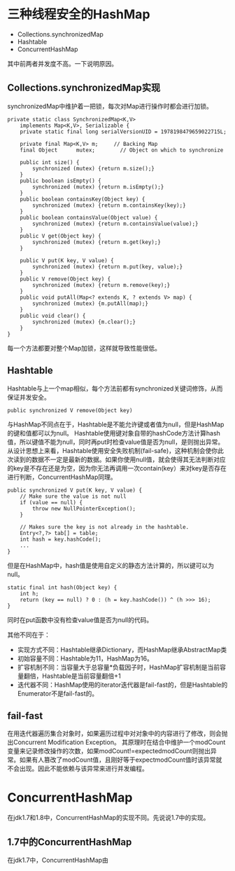 # 三种线程安全的HashMap
* Collections.synchronizedMap
* Hashtable
* ConcurrentHashMap

其中前两者并发度不高。一下说明原因。

## Collections.synchronizedMap实现
synchronizedMap中维护着一把锁，每次对Map进行操作时都会进行加锁。
```
private static class SynchronizedMap<K,V>
    implements Map<K,V>, Serializable {
    private static final long serialVersionUID = 1978198479659022715L;

    private final Map<K,V> m;     // Backing Map
    final Object      mutex;        // Object on which to synchronize

    public int size() {
        synchronized (mutex) {return m.size();}
    }
    public boolean isEmpty() {
        synchronized (mutex) {return m.isEmpty();}
    }
    public boolean containsKey(Object key) {
        synchronized (mutex) {return m.containsKey(key);}
    }
    public boolean containsValue(Object value) {
        synchronized (mutex) {return m.containsValue(value);}
    }
    public V get(Object key) {
        synchronized (mutex) {return m.get(key);}
    }

    public V put(K key, V value) {
        synchronized (mutex) {return m.put(key, value);}
    }
    public V remove(Object key) {
        synchronized (mutex) {return m.remove(key);}
    }
    public void putAll(Map<? extends K, ? extends V> map) {
        synchronized (mutex) {m.putAll(map);}
    }
    public void clear() {
        synchronized (mutex) {m.clear();}
    }
}
```
每一个方法都要对整个Map加锁，这样就导致性能很低。

## Hashtable
Hashtable与上一个map相似，每个方法前都有synchronized关键词修饰，从而保证并发安全。
```
public synchronized V remove(Object key)
```
与HashMap不同点在于，Hashtable是不能允许键或者值为null，但是HashMap的键和值都可以为null。
Hashtable使用键对象自带的hashCode方法计算hash值，所以键值不能为null，同时再put时检查value值是否为null，是则抛出异常。从设计思想上来看，Hashtable使用安全失败机制(fail-safe)，这种机制会使你此次读到的数据不一定是最新的数据。如果你使用null值，就会使得其无法判断对应的key是不存在还是为空，因为你无法再调用一次contain(key）来对key是否存在进行判断，ConcurrentHashMap同理。

```
public synchronized V put(K key, V value) {
    // Make sure the value is not null
    if (value == null) {
        throw new NullPointerException();
    }

    // Makes sure the key is not already in the hashtable.
    Entry<?,?> tab[] = table;
    int hash = key.hashCode();
    ...
}
```
但是在HashMap中，hash值是使用自定义的静态方法计算的，所以键可以为null。
```
static final int hash(Object key) {
    int h;
    return (key == null) ? 0 : (h = key.hashCode()) ^ (h >>> 16);
}
```
同时在put函数中没有检查value值是否为null的代码。

其他不同在于：
* 实现方式不同：Hashtable继承Dictionary，而HashMap继承AbstractMap类
* 初始容量不同：Hashtable为11，HashMap为16。
* 扩容机制不同：当容量大于总容量*负载因子时，HashMap扩容机制是当前容量翻倍，Hashtable是当前容量翻倍+1
* 迭代器不同：HashMap使用的iterator迭代器是fail-fast的，但是Hashtable的Enumerator不是fail-fast的。

## fail-fast
在用迭代器遍历集合对象时，如果遍历过程中对对象中的内容进行了修改，则会抛出Concurrent Modification Exception。
其原理时在结合中维护一个modCount变量来记录修改操作的次数，如果modCount!=expectedmodCount则抛出异常。如果有人篡改了modCount值，且刚好等于expectmodCount值时该异常就不会出现。因此不能依赖与该异常来进行并发编程。

# ConcurrentHashMap
在jdk1.7和1.8中，ConcurrentHashMap的实现不同。先说说1.7中的实现。
## 1.7中的ConcurrentHashMap
在jdk1.7中，ConcurrentHashMap由





